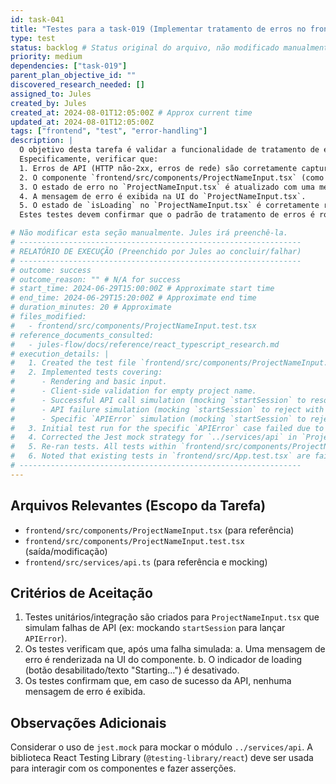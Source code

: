```yaml
---
id: task-041
title: "Testes para a task-019 (Implementar tratamento de erros no frontend)"
type: test
status: backlog # Status original do arquivo, não modificado manualmente
priority: medium
dependencies: ["task-019"]
parent_plan_objective_id: ""
discovered_research_needed: []
assigned_to: Jules
created_by: Jules
created_at: 2024-08-01T12:05:00Z # Approx current time
updated_at: 2024-08-01T12:05:00Z
tags: ["frontend", "test", "error-handling"]
description: |
  O objetivo desta tarefa é validar a funcionalidade de tratamento de erros implementada na task-019.
  Especificamente, verificar que:
  1. Erros de API (HTTP não-2xx, erros de rede) são corretamente capturados pelas funções em `frontend/src/services/api.ts`.
  2. O componente `frontend/src/components/ProjectNameInput.tsx` (como exemplo principal) usa `try...catch` para lidar com esses erros.
  3. O estado de erro no `ProjectNameInput.tsx` é atualizado com uma mensagem amigável.
  4. A mensagem de erro é exibida na UI do `ProjectNameInput.tsx`.
  5. O estado de `isLoading` no `ProjectNameInput.tsx` é corretamente resetado após um erro.
  Estes testes devem confirmar que o padrão de tratamento de erros é robusto e funcional.

# Não modificar esta seção manualmente. Jules irá preenchê-la.
# ---------------------------------------------------------------
# RELATÓRIO DE EXECUÇÃO (Preenchido por Jules ao concluir/falhar)
# ---------------------------------------------------------------
# outcome: success
# outcome_reason: "" # N/A for success
# start_time: 2024-06-29T15:00:00Z # Approximate start time
# end_time: 2024-06-29T15:20:00Z # Approximate end time
# duration_minutes: 20 # Approximate
# files_modified:
#   - frontend/src/components/ProjectNameInput.test.tsx
# reference_documents_consulted:
#   - jules-flow/docs/reference/react_typescript_research.md
# execution_details: |
#   1. Created the test file `frontend/src/components/ProjectNameInput.test.tsx`.
#   2. Implemented tests covering:
#      - Rendering and basic input.
#      - Client-side validation for empty project name.
#      - Successful API call simulation (mocking `startSession` to resolve), verifying loading state, `onSessionStart` call, and absence of error messages.
#      - API failure simulation (mocking `startSession` to reject with a generic `Error`), verifying loading state, error message display, and that `onSessionStart` is not called.
#      - Specific `APIError` simulation (mocking `startSession` to reject with an `APIError` instance from `services/api.ts`), verifying specific error message and loading state.
#   3. Initial test run for the specific `APIError` case failed due to `instanceof APIError` not behaving as expected in the component when the error was thrown from the test.
#   4. Corrected the Jest mock strategy for `../services/api` in `ProjectNameInput.test.tsx` to use `jest.requireActual` for non-function exports (like the `APIError` class) and explicitly mock only `startSession`. This ensured the `APIError` instance retained its prototype chain correctly.
#   5. Re-ran tests. All tests within `frontend/src/components/ProjectNameInput.test.tsx` now pass.
#   6. Noted that existing tests in `frontend/src/App.test.tsx` are failing due to `act(...)` warnings and a component visibility issue. These failures are outside the specified scope of `task-041` and were not addressed.
# ---------------------------------------------------------------
---
```


## Arquivos Relevantes (Escopo da Tarefa)
* `frontend/src/components/ProjectNameInput.tsx` (para referência)
* `frontend/src/components/ProjectNameInput.test.tsx` (saída/modificação)
* `frontend/src/services/api.ts` (para referência e mocking)

## Critérios de Aceitação
1. Testes unitários/integração são criados para `ProjectNameInput.tsx` que simulam falhas de API (ex: mockando `startSession` para lançar `APIError`).
2. Os testes verificam que, após uma falha simulada:
    a. Uma mensagem de erro é renderizada na UI do componente.
    b. O indicador de loading (botão desabilitado/texto "Starting...") é desativado.
3. Os testes confirmam que, em caso de sucesso da API, nenhuma mensagem de erro é exibida.

## Observações Adicionais
Considerar o uso de `jest.mock` para mockar o módulo `../services/api`.
A biblioteca React Testing Library (`@testing-library/react`) deve ser usada para interagir com os componentes e fazer asserções.
